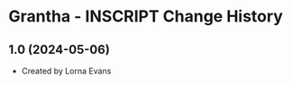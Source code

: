 Grantha - INSCRIPT Change History
====================

1.0 (2024-05-06)
----------------
* Created by Lorna Evans
